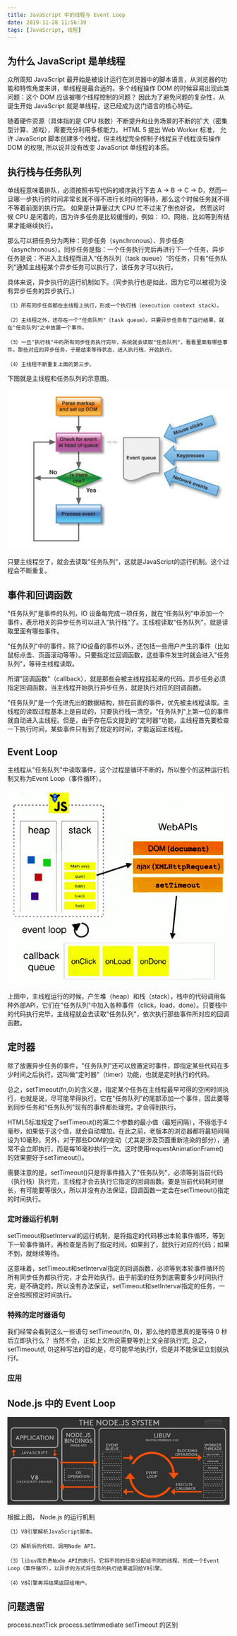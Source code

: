 ```yaml
---
title: JavaScript 中的线程与 Event Loop
date: 2019-11-28 11:56:39
tags: [JavaScript, 线程]
---
```


## 为什么 JavaScript 是单线程

众所周知 JavaScript 最开始是被设计运行在浏览器中的脚本语言，从浏览器的功能和特性角度来讲，单线程是最合适的。多个线程操作 DOM 的时候容易出现此类问题：这个 DOM 应该被哪个线程控制的问题？ 因此为了避免问题的复杂性，从诞生开始 JavaScript 就是单线程，这已经成为这门语言的核心特征。

随着硬件资源（具体指的是 CPU 核数）不断提升和业务场景的不断的扩大（密集型计算、游戏），需要充分利用多核能力。 HTML 5 提出 Web Worker 标准， 允许 JavaScript 脚本创建多个线程，但主线程完全控制子线程且子线程没有操作 DOM 的权限, 所以说并没有改变 JavaScript 单线程的本质。

## 执行栈与任务队列

单线程意味着排队，必须按照书写代码的顺序执行下去 A -> B -> C -> D，然而一旦哪一步执行的时间非常长就不得不进行长时间的等待，那么这个时候任务就不得不等着前面的执行完。
如果是计算量过大 CPU 忙不过来了倒也好说， 然而这时候 CPU 是闲着的，因为许多任务是比较缓慢的，例如： IO、网络，比如等到有结果才能继续执行。


那么可以把任务分为两种：同步任务（synchronous）、异步任务（asynchronous）。同步任务是指：一个任务执行完后再进行下一个任务，异步任务是说：不进入主线程而进入“任务队列（task queue）“的任务，只有“任务队列“通知主线程某个异步任务可以执行了，该任务才可以执行。

具体来说，异步执行的运行机制如下。（同步执行也是如此，因为它可以被视为没有异步任务的异步执行。）

```
（1）所有同步任务都在主线程上执行，形成一个执行栈（execution context stack）。

（2）主线程之外，还存在一个"任务队列"（task queue）。只要异步任务有了运行结果，就在"任务队列"之中放置一个事件。

（3）一旦"执行栈"中的所有同步任务执行完毕，系统就会读取"任务队列"，看看里面有哪些事件。那些对应的异步任务，于是结束等待状态，进入执行栈，开始执行。

（4）主线程不断重复上面的第三步。
```
下图就是主线程和任务队列的示意图。

![](https://raw.githubusercontent.com/EPSON-LEE/image-hosting/master/20191128151057.png)

只要主线程空了，就会去读取"任务队列"，这就是JavaScript的运行机制。这个过程会不断重复。

## 事件和回调函数

"任务队列"是事件的队列，IO 设备每完成一项任务，就在“任务队列”中添加一个事件，表示相关的异步任务可以进入“执行栈”了。主线程读取“任务队列”，就是读取里面有哪些事件。

"任务队列"中的事件，除了IO设备的事件以外，还包括一些用户产生的事件（比如鼠标点击、页面滚动等等）。只要指定过回调函数，这些事件发生时就会进入"任务队列"，等待主线程读取。

所谓"回调函数"（callback），就是那些会被主线程挂起来的代码。异步任务必须指定回调函数，当主线程开始执行异步任务，就是执行对应的回调函数。

"任务队列"是一个先进先出的数据结构，排在前面的事件，优先被主线程读取。主线程的读取过程基本上是自动的，只要执行栈一清空，"任务队列"上第一位的事件就自动进入主线程。但是，由于存在后文提到的"定时器"功能，主线程首先要检查一下执行时间，某些事件只有到了规定的时间，才能返回主线程。

## Event Loop

主线程从"任务队列"中读取事件，这个过程是循环不断的，所以整个的这种运行机制又称为Event Loop（事件循环）。

![](https://raw.githubusercontent.com/EPSON-LEE/image-hosting/master/20191128152551.png)


上图中，主线程运行的时候，产生堆（heap）和栈（stack），栈中的代码调用各种外部API，它们在"任务队列"中加入各种事件（click，load，done）。只要栈中的代码执行完毕，主线程就会去读取"任务队列"，依次执行那些事件所对应的回调函数。

## 定时器

除了放置异步任务的事件，"任务队列"还可以放置定时事件，即指定某些代码在多少时间之后执行。这叫做"定时器"（timer）功能，也就是定时执行的代码。

总之，setTimeout(fn,0)的含义是，指定某个任务在主线程最早可得的空闲时间执行，也就是说，尽可能早得执行。它在"任务队列"的尾部添加一个事件，因此要等到同步任务和"任务队列"现有的事件都处理完，才会得到执行。

HTML5标准规定了setTimeout()的第二个参数的最小值（最短间隔），不得低于4毫秒，如果低于这个值，就会自动增加。在此之前，老版本的浏览器都将最短间隔设为10毫秒。另外，对于那些DOM的变动（尤其是涉及页面重新渲染的部分），通常不会立即执行，而是每16毫秒执行一次。这时使用requestAnimationFrame()的效果要好于setTimeout()。

需要注意的是，setTimeout()只是将事件插入了"任务队列"，必须等到当前代码（执行栈）执行完，主线程才会去执行它指定的回调函数。要是当前代码耗时很长，有可能要等很久，所以并没有办法保证，回调函数一定会在setTimeout()指定的时间执行。

### 定时器运行机制

setTimeout和setInterval的运行机制，是将指定的代码移出本轮事件循环，等到下一轮事件循环，再检查是否到了指定时间。如果到了，就执行对应的代码；如果不到，就继续等待。

这意味着，setTimeout和setInterval指定的回调函数，必须等到本轮事件循环的所有同步任务都执行完，才会开始执行。由于前面的任务到底需要多少时间执行完，是不确定的，所以没有办法保证，setTimeout和setInterval指定的任务，一定会按照预定时间执行。

### 特殊的定时器语句

我们经常会看到这么一些语句 setTimeout(fn, 0)，那么他的意思真的是等待 0 秒后立即执行么？ 当然不会，正如上文所说需要等到上文全部执行完, 总之，setTimeout(f, 0)这种写法的目的是，尽可能早地执行f，但是并不能保证立刻就执行f。

### 应用

## Node.js 中的 Event Loop

![](https://raw.githubusercontent.com/EPSON-LEE/image-hosting/master/20191128155205.png)

根据上图， Node.js 的运行机制

```
（1）V8引擎解析JavaScript脚本。

（2）解析后的代码，调用Node API。

（3）libuv库负责Node API的执行。它将不同的任务分配给不同的线程，形成一个Event Loop（事件循环），以异步的方式将任务的执行结果返回给V8引擎。

（4）V8引擎再将结果返回给用户。
```

## 问题遗留

process.nextTick process.setImmediate setTimeout 的区别